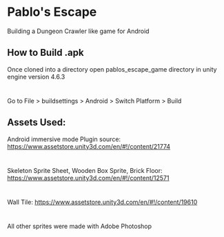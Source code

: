 # Pablo's Escape
Building a Dungeon Crawler like game for Android


How to Build .apk
-----
Once cloned into a directory open pablos_escape_game directory in unity engine version 4.6.3
#
Go to File > buildsettings > Android > Switch Platform > Build


Assets Used:
------
Android immersive mode Plugin source: https://www.assetstore.unity3d.com/en/#!/content/21774
#
Skeleton Sprite Sheet, Wooden Box Sprite, Brick Floor: https://www.assetstore.unity3d.com/en/#!/content/12571
#
Wall Tile: https://www.assetstore.unity3d.com/en/#!/content/19610
#
All other sprites were made with Adobe Photoshop
#


